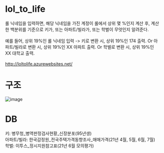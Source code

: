 # lol_to_life
롤 닉네임을 입력하면, 해당 닉네임을 가진 계정이 롤에서 상위 몇 %인지 계산 후, 계산한 백분위를 기준으로 키가, 또는 아파트/빌라가, 또는 학벌이 무엇인지 알려준다. </br></br>
예를 들어, 상위 19%인 롤 닉네임 입력 -> 키로 변환 시, 상위 19%인 174 출력. Or 아파트/빌라로 변환 시, 상위 19%인 XX 아파트 출력. Or 학벌로 변환 시, 상위 19%인 XX 대학교 출력. </br><br>
http://loltolife.azurewebsites.net/ 

# 구조</br>
![image](https://user-images.githubusercontent.com/67453494/143828063-f595b85a-4ea6-49a5-813b-5b51354564f6.png)

# DB</br>
키: 병무청_병역판정검사현황_신장분포(95년생)</br>
아파트/빌라: 한국감정원_전국주택가격동향조사_매매가격(21년 4월, 5월, 6월, 7월)<br>
학벌: 이투스_정시지원참고표(21년 6월 모의평가)<br>
